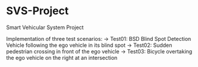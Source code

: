 # SVS-Project
Smart Vehicular System Project

Implementation of three test scenarios:
-> Test01: BSD Blind Spot Detection
  Vehicle following the ego vehicle in its blind spot
-> Test02: 
  Sudden pedestrian crossing in front of the ego vehicle
-> Test03: 
  Bicycle overtaking the ego vehicle on the right at an intersection
